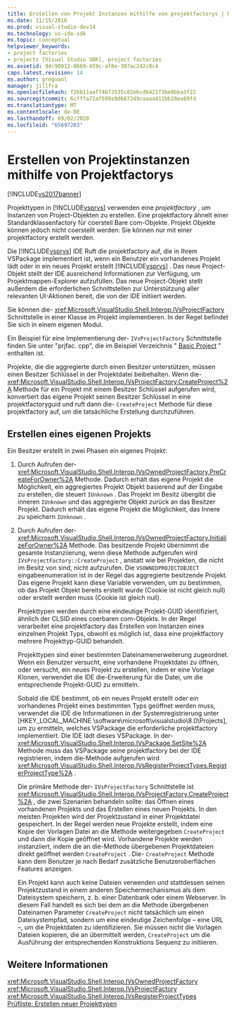 ```yaml
---
title: Erstellen von Projekt Instanzen mithilfe von projektfactorys | Microsoft-Dokumentation
ms.date: 11/15/2016
ms.prod: visual-studio-dev14
ms.technology: vs-ide-sdk
ms.topic: conceptual
helpviewer_keywords:
- project factories
- projects [Visual Studio SDK], project factories
ms.assetid: 94c90012-8669-459c-af8e-307ac242c8c4
caps.latest.revision: 14
ms.author: gregvanl
manager: jillfra
ms.openlocfilehash: f26b11aaf74b73535c82ebcd6422f3be0bba3f22
ms.sourcegitcommit: 6cfffa72af599a9d667249caaaa411bb28ea69fd
ms.translationtype: MT
ms.contentlocale: de-DE
ms.lasthandoff: 09/02/2020
ms.locfileid: "65697203"
---
```

# <a name="creating-project-instances-by-using-project-factories"></a>Erstellen von Projektinstanzen mithilfe von Projektfactorys
[!INCLUDE[vs2017banner](../../includes/vs2017banner.md)]

Projekttypen in [!INCLUDE[vsprvs](../../includes/vsprvs-md.md)] verwenden eine *projektfactory* , um Instanzen von Project-Objekten zu erstellen. Eine projektfactory ähnelt einer Standardklassenfactory für coerstell Bare com-Objekte. Projekt Objekte können jedoch nicht coerstellt werden: Sie können nur mit einer projektfactory erstellt werden.  
  
 Die [!INCLUDE[vsprvs](../../includes/vsprvs-md.md)] IDE Ruft die projektfactory auf, die in Ihrem VSPackage implementiert ist, wenn ein Benutzer ein vorhandenes Projekt lädt oder in ein neues Projekt erstellt [!INCLUDE[vsprvs](../../includes/vsprvs-md.md)] . Das neue Project-Objekt stellt der IDE ausreichend Informationen zur Verfügung, um Projektmappen-Explorer aufzufüllen. Das neue Project-Objekt stellt außerdem die erforderlichen Schnittstellen zur Unterstützung aller relevanten UI-Aktionen bereit, die von der IDE initiiert werden.  
  
 Sie können die- <xref:Microsoft.VisualStudio.Shell.Interop.IVsProjectFactory> Schnittstelle in einer Klasse im Projekt implementieren. In der Regel befindet Sie sich in einem eigenen Modul.  
  
 Ein Beispiel für eine Implementierung der- `IVsProjectFactory` Schnittstelle finden Sie unter "prjfac. cpp", die im Beispiel Verzeichnis " [Basic Project](https://msdn.microsoft.com/385fd2a3-d9f1-4808-87c2-a3f05a91fc36) " enthalten ist.  
  
 Projekte, die die aggregierte durch einen Besitzer unterstützen, müssen einen Besitzer Schlüssel in der Projektdatei beibehalten. Wenn die- <xref:Microsoft.VisualStudio.Shell.Interop.IVsProjectFactory.CreateProject%2A> Methode für ein Projekt mit einem Besitzer Schlüssel aufgerufen wird, konvertiert das eigene Projekt seinen Besitzer Schlüssel in eine projektfactoryguid und ruft dann die- `CreateProject` Methode für diese projektfactory auf, um die tatsächliche Erstellung durchzuführen.  
  
## <a name="creating-an-owned-project"></a>Erstellen eines eigenen Projekts  
 Ein Besitzer erstellt in zwei Phasen ein eigenes Projekt:  
  
1. Durch Aufrufen der- <xref:Microsoft.VisualStudio.Shell.Interop.IVsOwnedProjectFactory.PreCreateForOwner%2A> Methode. Dadurch erhält das eigene Projekt die Möglichkeit, ein aggregiertes Projekt Objekt basierend auf der Eingabe zu erstellen, die steuert `IUnknown` . Das Projekt im Besitz übergibt die inneren `IUnknown` und das aggregierte Objekt zurück an das Besitzer Projekt. Dadurch erhält das eigene Projekt die Möglichkeit, das Innere zu speichern `IUnknown` .  
  
2. Durch Aufrufen der- <xref:Microsoft.VisualStudio.Shell.Interop.IVsOwnedProjectFactory.InitializeForOwner%2A> Methode. Das besitzende Projekt übernimmt die gesamte Instanziierung, wenn diese Methode aufgerufen wird `IVsProjectFactory::CreateProject` , anstatt wie bei Projekten, die nicht im Besitz von sind, nicht aufzurufen. Die `VSOWNEDPROJECTOBJECT` eingabeenumeration ist in der Regel das aggregierte besitzende Projekt. Das eigene Projekt kann diese Variable verwenden, um zu bestimmen, ob das Projekt Objekt bereits erstellt wurde (Cookie ist nicht gleich null) oder erstellt werden muss (Cookie ist gleich null).  
  
   Projekttypen werden durch eine eindeutige Projekt-GUID identifiziert, ähnlich der CLSID eines coerbaren com-Objekts. In der Regel verarbeitet eine projektfactory das Erstellen von Instanzen eines einzelnen Projekt Typs, obwohl es möglich ist, dass eine projektfactory mehrere Projekttyp-GUID behandelt.  
  
   Projekttypen sind einer bestimmten Dateinamenerweiterung zugeordnet. Wenn ein Benutzer versucht, eine vorhandene Projektdatei zu öffnen, oder versucht, ein neues Projekt zu erstellen, indem er eine Vorlage Klonen, verwendet die IDE die-Erweiterung für die Datei, um die entsprechende Projekt-GUID zu ermitteln.  
  
   Sobald die IDE bestimmt, ob ein neues Projekt erstellt oder ein vorhandenes Projekt eines bestimmten Typs geöffnet werden muss, verwendet die IDE die Informationen in der Systemregistrierung unter [HKEY_LOCAL_MACHINE \software\microsoft\visualstudio\8.0\Projects], um zu ermitteln, welches VSPackage die erforderliche projektfactory implementiert. Die IDE lädt dieses VSPackage. In der- <xref:Microsoft.VisualStudio.Shell.Interop.IVsPackage.SetSite%2A> Methode muss das VSPackage seine projektfactory bei der IDE registrieren, indem die-Methode aufgerufen wird <xref:Microsoft.VisualStudio.Shell.Interop.IVsRegisterProjectTypes.RegisterProjectType%2A> .  
  
   Die primäre Methode der- `IVsProjectFactory` Schnittstelle ist <xref:Microsoft.VisualStudio.Shell.Interop.IVsProjectFactory.CreateProject%2A> , die zwei Szenarien behandeln sollte: das Öffnen eines vorhandenen Projekts und das Erstellen eines neuen Projekts. In den meisten Projekten wird der Projektzustand in einer Projektdatei gespeichert. In der Regel werden neue Projekte erstellt, indem eine Kopie der Vorlagen Datei an die Methode weitergegeben `CreateProject` und dann die Kopie geöffnet wird. Vorhandene Projekte werden instanziiert, indem die an die-Methode übergebenen Projektdateien direkt geöffnet werden `CreateProject` . Die- `CreateProject` Methode kann dem Benutzer je nach Bedarf zusätzliche Benutzeroberflächen Features anzeigen.  
  
   Ein Projekt kann auch keine Dateien verwenden und stattdessen seinen Projektzustand in einem anderen Speichermechanismus als dem Dateisystem speichern, z. b. einer Datenbank oder einem Webserver. In diesem Fall handelt es sich bei dem an die Methode übergebenen Dateinamen Parameter `CreateProject` nicht tatsächlich um einen Dateisystempfad, sondern um eine eindeutige Zeichenfolge – eine URL –, um die Projektdaten zu identifizieren. Sie müssen nicht die Vorlagen Dateien kopieren, die an übermittelt werden, `CreateProject` um die Ausführung der entsprechenden Konstruktions Sequenz zu initiieren.  
  
## <a name="see-also"></a>Weitere Informationen  
 <xref:Microsoft.VisualStudio.Shell.Interop.IVsOwnedProjectFactory>   
 <xref:Microsoft.VisualStudio.Shell.Interop.IVsProjectFactory>   
 <xref:Microsoft.VisualStudio.Shell.Interop.IVsRegisterProjectTypes>   
 [Prüfliste: Erstellen neuer Projekttypen](../../extensibility/internals/checklist-creating-new-project-types.md)
